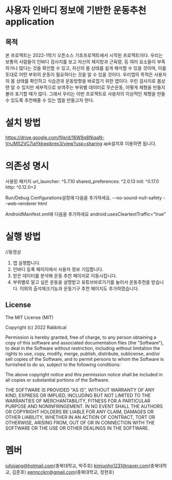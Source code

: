 # 사용자 인바디 정보에 기반한 운동추천 application

## 목적
본 프로젝트는 2022-1학기 오픈소스 기초프로젝트에서 시작된 프로젝트이다. 우리는 보통의 사람들이 인바디 검사지를 보고 자신의 체지방과 근육량, 등 여러 요소들이 부족하거나 많다는 것을 확인할 수 있고, 자신의 몸 상태를 쉽게 해석할 수 있을 것이며, 이를 토대로 어떤 부위의 운동이 필요하다는 것을 알 수 있을 것이다. 우리앱의 목적은 사용자의 몸 상태를 확인하고 식습관과 운동방향을 바로잡기 위한 앱이다. 우린 검사지로 몸상탠 알 수 있지만 세부적으로 보여주는 부위별 데이터로 무슨운동, 어떻게 체형을 만들지 몰라 포기할 때가 많다. 그래서 우리는 이번 프로젝트로 사용자의 이상적인 체형을 만들 수 있도록 추천해줄 수 있는 앱을 만들고자 한다.

# 설치 방법
https://drive.google.com/file/d/16W8q8NiqaN-VnJMS2VC7iaYkkwpbrex3/view?usp=sharing
apk설치후 이용하면 됩니다.

# 의존성 명시
사용된 패키지
  url_launcher: ^5.7.10
  shared_preferences: ^2.0.13
  intl: ^0.17.0  
  http: ^0.12.0+2

Run/Debug Configurations설정에 다음을 추가하세요. 
--no-sound-null-safety --web-renderer html

AndroidManifest.xml에 다음을 추가하세요
 android:usesCleartextTraffic="true"

# 실행 방법

//동영상

1. 앱 실행합니다.
2. 인바디 등록 페이지에서 사용자 정보 기입합니다.
3. 받은 데이터를 분석해 운동 추천 페이지로 이동시킵니다.
4. 부위별로 알고 싶은 운동을 설명받고 유튜브바로가기를 눌러서 운동추천을 받습니다.
이외의 출석체크기능과 운동기구 추천 페이지도 추가하였습니다.

## License
The MIT License (MIT)

Copyright (c) 2022 Rabbitcal

Permission is hereby granted, free of charge, to any person obtaining a copy of this software and associated documentation files (the "Software"), to deal in the Software without restriction, including without limitation the rights to use, copy, modify, merge, publish, distribute, sublicense, and/or sell copies of the Software, and to permit persons to whom the Software is furnished to do so, subject to the following conditions:

The above copyright notice and this permission notice shall be included in all copies or substantial portions of the Software.

THE SOFTWARE IS PROVIDED "AS IS", WITHOUT WARRANTY OF ANY KIND, EXPRESS OR IMPLIED, INCLUDING BUT NOT LIMITED TO THE WARRANTIES OF MERCHANTABILITY, FITNESS FOR A PARTICULAR PURPOSE AND NONINFRINGEMENT. IN NO EVENT SHALL THE AUTHORS OR COPYRIGHT HOLDERS BE LIABLE FOR ANY CLAIM, DAMAGES OR OTHER LIABILITY, WHETHER IN AN ACTION OF CONTRACT, TORT OR OTHERWISE, ARISING FROM, OUT OF OR IN CONNECTION WITH THE SOFTWARE OR THE USE OR OTHER DEALINGS IN THE SOFTWARE.

# 멤버
juhojang@hotmail.com(충북대학교, 박주호)
kimjunho1231@naver.com(충북대학교, 김준호)
eenncckrr@gmail.com(충북대학교, 정현호)
